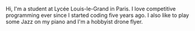 Hi, I'm a student at Lycée Louis-le-Grand in Paris. I love competitive programming ever since I started coding five years ago. I also like to play some Jazz on my piano and I'm a hobbyist drone flyer.